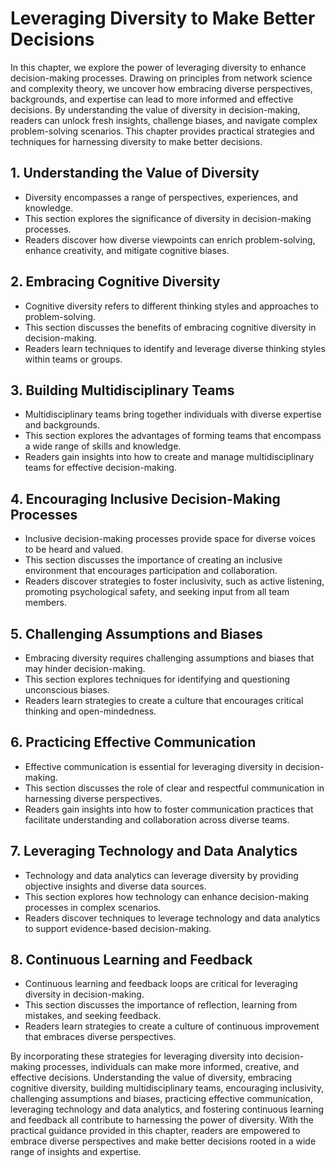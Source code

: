 Leveraging Diversity to Make Better Decisions
======================================================

In this chapter, we explore the power of leveraging diversity to enhance decision-making processes. Drawing on principles from network science and complexity theory, we uncover how embracing diverse perspectives, backgrounds, and expertise can lead to more informed and effective decisions. By understanding the value of diversity in decision-making, readers can unlock fresh insights, challenge biases, and navigate complex problem-solving scenarios. This chapter provides practical strategies and techniques for harnessing diversity to make better decisions.

**1. Understanding the Value of Diversity**
-------------------------------------------

* Diversity encompasses a range of perspectives, experiences, and knowledge.
* This section explores the significance of diversity in decision-making processes.
* Readers discover how diverse viewpoints can enrich problem-solving, enhance creativity, and mitigate cognitive biases.

**2. Embracing Cognitive Diversity**
------------------------------------

* Cognitive diversity refers to different thinking styles and approaches to problem-solving.
* This section discusses the benefits of embracing cognitive diversity in decision-making.
* Readers learn techniques to identify and leverage diverse thinking styles within teams or groups.

**3. Building Multidisciplinary Teams**
---------------------------------------

* Multidisciplinary teams bring together individuals with diverse expertise and backgrounds.
* This section explores the advantages of forming teams that encompass a wide range of skills and knowledge.
* Readers gain insights into how to create and manage multidisciplinary teams for effective decision-making.

**4. Encouraging Inclusive Decision-Making Processes**
------------------------------------------------------

* Inclusive decision-making processes provide space for diverse voices to be heard and valued.
* This section discusses the importance of creating an inclusive environment that encourages participation and collaboration.
* Readers discover strategies to foster inclusivity, such as active listening, promoting psychological safety, and seeking input from all team members.

**5. Challenging Assumptions and Biases**
-----------------------------------------

* Embracing diversity requires challenging assumptions and biases that may hinder decision-making.
* This section explores techniques for identifying and questioning unconscious biases.
* Readers learn strategies to create a culture that encourages critical thinking and open-mindedness.

**6. Practicing Effective Communication**
-----------------------------------------

* Effective communication is essential for leveraging diversity in decision-making.
* This section discusses the role of clear and respectful communication in harnessing diverse perspectives.
* Readers gain insights into how to foster communication practices that facilitate understanding and collaboration across diverse teams.

**7. Leveraging Technology and Data Analytics**
-----------------------------------------------

* Technology and data analytics can leverage diversity by providing objective insights and diverse data sources.
* This section explores how technology can enhance decision-making processes in complex scenarios.
* Readers discover techniques to leverage technology and data analytics to support evidence-based decision-making.

**8. Continuous Learning and Feedback**
---------------------------------------

* Continuous learning and feedback loops are critical for leveraging diversity in decision-making.
* This section discusses the importance of reflection, learning from mistakes, and seeking feedback.
* Readers learn strategies to create a culture of continuous improvement that embraces diverse perspectives.

By incorporating these strategies for leveraging diversity into decision-making processes, individuals can make more informed, creative, and effective decisions. Understanding the value of diversity, embracing cognitive diversity, building multidisciplinary teams, encouraging inclusivity, challenging assumptions and biases, practicing effective communication, leveraging technology and data analytics, and fostering continuous learning and feedback all contribute to harnessing the power of diversity. With the practical guidance provided in this chapter, readers are empowered to embrace diverse perspectives and make better decisions rooted in a wide range of insights and expertise.
